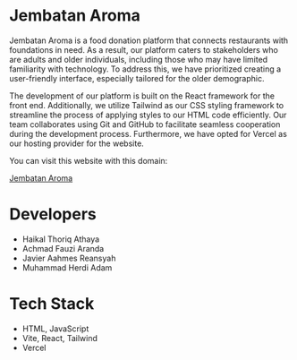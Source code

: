 # Jembatan Aroma

Jembatan Aroma is a food donation platform that connects restaurants with foundations in need. As a result, our platform caters to stakeholders who are adults and older individuals, including those who may have limited familiarity with technology. To address this, we have prioritized creating a user-friendly interface, especially tailored for the older demographic.

The development of our platform is built on the React framework for the front end. Additionally, we utilize Tailwind as our CSS styling framework to streamline the process of applying styles to our HTML code efficiently. Our team collaborates using Git and GitHub to facilitate seamless cooperation during the development process. Furthermore, we have opted for Vercel as our hosting provider for the website.

You can visit this website with this domain:

[Jembatan Aroma](https://jembatanaroma.vercel.app/)

# Developers
- Haikal Thoriq Athaya
- Achmad Fauzi Aranda
- Javier Aahmes Reansyah
- Muhammad Herdi Adam

# Tech Stack
- HTML, JavaScript
- Vite, React, Tailwind
- Vercel
